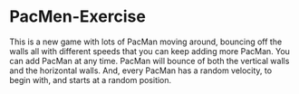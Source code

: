 # PacMen-Exercise
This is a new game with lots of PacMan moving around, bouncing off the walls all with different speeds that you can keep adding more PacMan. You can add PacMan at any time. PacMan will bounce of both the vertical walls and the horizontal walls. And, every PacMan has a random velocity, to begin with, and starts at a random position. 
